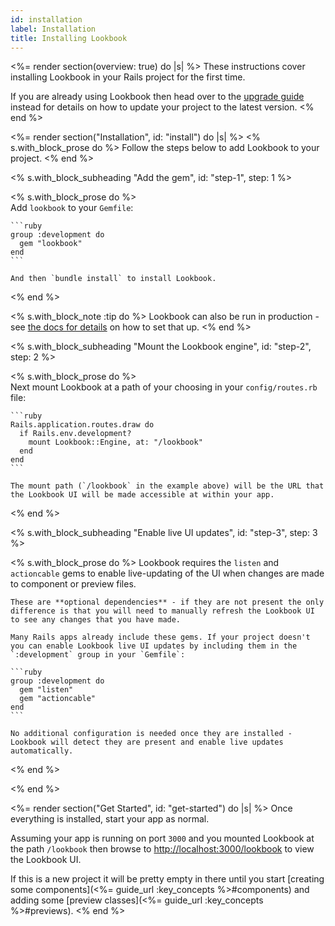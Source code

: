 ```yaml
---
id: installation
label: Installation
title: Installing Lookbook
---
```


<%= render section(overview: true) do |s| %>
  These instructions cover installing Lookbook in your Rails project for the first time.

  If you are already using Lookbook then head over to the [upgrade guide](<%= guide_url :upgrading %>) instead
  for details on how to update your project to the latest version. 
<% end %>

<%= render section("Installation", id: "install") do |s| %>
  <% s.with_block_prose do %>
    Follow the steps below to add Lookbook to your project.
  <% end %>

  <% s.with_block_subheading "Add the gem", id: "step-1", step: 1 %>

  <% s.with_block_prose do %>  
    Add `lookbook` to your `Gemfile`:

    ```ruby
    group :development do
      gem "lookbook"
    end
    ```

    And then `bundle install` to install Lookbook.
  <% end %>

  <% s.with_block_note :tip do %>
    Lookbook can also be run in production - see [the docs for details](<%= guide_url :production %>) on how to set that up.
  <% end %>

  <% s.with_block_subheading "Mount the Lookbook engine", id: "step-2", step: 2 %>

  <% s.with_block_prose do %>  
    Next mount Lookbook at a path of your choosing in your `config/routes.rb` file:

    ```ruby
    Rails.application.routes.draw do
      if Rails.env.development?
        mount Lookbook::Engine, at: "/lookbook"
      end
    end
    ```

    The mount path (`/lookbook` in the example above) will be the URL that the Lookbook UI will be made accessible at within your app.
  <% end %>

  <% s.with_block_subheading "Enable live UI updates", id: "step-3", step: 3 %>

  <% s.with_block_prose do %>
    Lookbook requires the `listen` and `actioncable` gems to enable live-updating of the UI when changes are made to component or preview files.

    These are **optional dependencies** - if they are not present the only difference is that you will need to manually refresh the Lookbook UI to see any changes that you have made.

    Many Rails apps already include these gems. If your project doesn't you can enable Lookbook live UI updates by including them in the `:development` group in your `Gemfile`:

    ```ruby
    group :development do
      gem "listen"
      gem "actioncable"
    end
    ```

    No additional configuration is needed once they are installed - Lookbook will detect they are present and enable live updates automatically.
  <% end %>

  <% end %>

<%= render section("Get Started", id: "get-started") do |s| %>
  Once everything is installed, start your app as normal.

  Assuming your app is running on port `3000` and you mounted Lookbook at the path `/lookbook` then browse to [http://localhost:3000/lookbook](http://localhost:3000/lookbook) to view the Lookbook UI.

  If this is a new project it will be pretty empty in there until you start [creating some components](<%= guide_url :key_concepts %>#components)
  and adding some [preview classes](<%= guide_url :key_concepts %>#previews).
<% end %>

